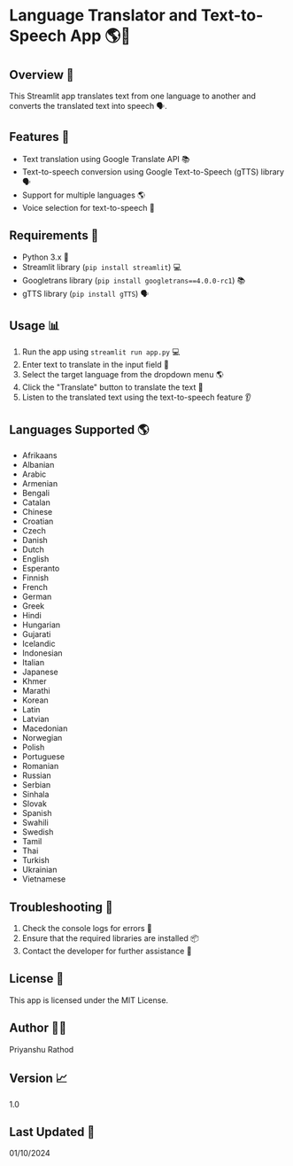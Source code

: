 # Language Translator and Text-to-Speech App 🌎💬

## Overview 🤔

This Streamlit app translates text from one language to another and converts the translated text into speech 🗣️.


## Features 🎉

* Text translation using Google Translate API 📚
* Text-to-speech conversion using Google Text-to-Speech (gTTS) library 🗣️
* Support for multiple languages 🌎
* Voice selection for text-to-speech 👥


## Requirements 📝

* Python 3.x 🐍
* Streamlit library (`pip install streamlit`) 💻
* Googletrans library (`pip install googletrans==4.0.0-rc1`) 📚
* gTTS library (`pip install gTTS`) 🗣️


## Usage 📊

1. Run the app using `streamlit run app.py` 💻
2. Enter text to translate in the input field 📝
3. Select the target language from the dropdown menu 🌎
4. Click the "Translate" button to translate the text 🔁
5. Listen to the translated text using the text-to-speech feature 👂


## Languages Supported 🌎

* Afrikaans 
* Albanian 
* Arabic 
* Armenian 
* Bengali 
* Catalan 
* Chinese 
* Croatian 
* Czech 
* Danish 
* Dutch 
* English 
* Esperanto 
* Finnish 
* French 
* German 
* Greek 
* Hindi 
* Hungarian 
* Gujarati 
* Icelandic 
* Indonesian 
* Italian 
* Japanese 
* Khmer 
* Marathi 
* Korean 
* Latin 
* Latvian 
* Macedonian 
* Norwegian 
* Polish 
* Portuguese 
* Romanian 
* Russian 
* Serbian 
* Sinhala 
* Slovak 
* Spanish 
* Swahili 
* Swedish 
* Tamil 
* Thai 
* Turkish 
* Ukrainian 
* Vietnamese 


## Troubleshooting 🤔

1. Check the console logs for errors 📝
2. Ensure that the required libraries are installed 📦
3. Contact the developer for further assistance 🤝


## License 📜

This app is licensed under the MIT License.


## Author 👨‍💻

Priyanshu Rathod


## Version 📈

1.0


## Last Updated 📆
01/10/2024
